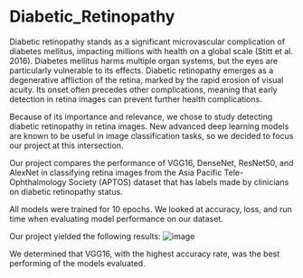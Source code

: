 # Diabetic_Retinopathy

Diabetic retinopathy stands as a significant microvascular
complication of diabetes mellitus, impacting millions with
health on a global scale (Stitt et al. 2016). Diabetes mellitus
harms multiple organ systems, but the eyes are particularly
vulnerable to its effects. Diabetic retinopathy emerges as
a degenerative affliction of the retina, marked by the
rapid erosion of visual acuity. Its onset often precedes
other complications, meaning that early detection in retina
images can prevent further health complications.

Because of its importance and relevance, we chose to
study detecting diabetic retinopathy in retina images. New
advanced deep learning models are known to be useful
in image classification tasks, so we decided to focus our
project at this intersection.

Our project compares the performance of VGG16, DenseNet, ResNet50, 
and AlexNet in classifying retina images from the Asia Pacific Tele-Ophthalmology Society (APTOS) 
dataset that has labels made by clinicians on diabetic retinopathy status.  

All models were trained for 10 epochs.  We looked at accuracy, loss, and run
time when evaluating model performance on our dataset.

Our project yielded the following results:
![image](https://github.com/ernraff/Diabetic_Retinopathy/assets/103540977/afd5ed76-5850-4009-a374-9a229e7b25e2)

We determined that VGG16, with the highest accuracy rate, was the best performing of the models evaluated.

